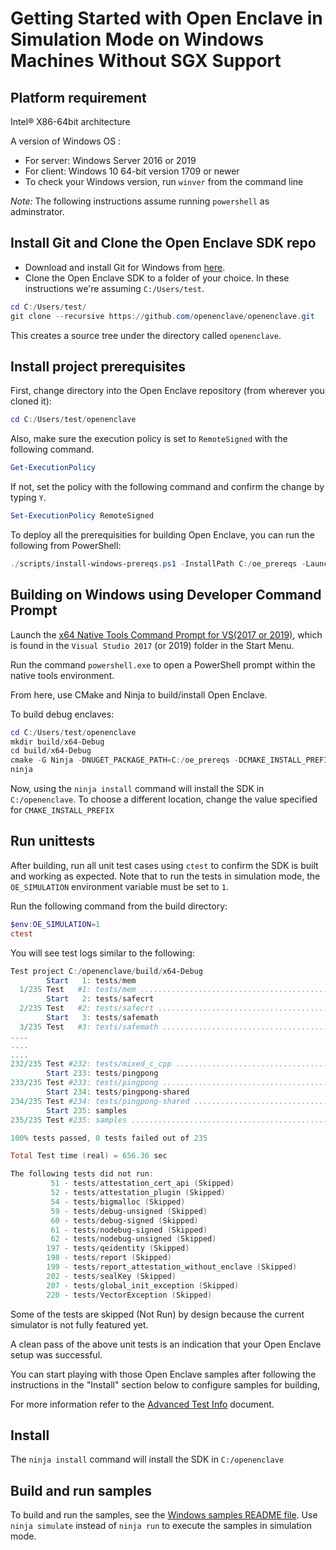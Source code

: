 # Getting Started with Open Enclave in Simulation Mode on Windows Machines Without SGX Support

## Platform requirement

Intel® X86-64bit architecture

A version of Windows OS :
- For server: Windows Server 2016 or 2019
- For client: Windows 10 64-bit version 1709 or newer
- To check your Windows version, run `winver` from the command line

*Note:* The following instructions assume running `powershell` as adminstrator.

## Install Git and Clone the Open Enclave SDK repo

- Download and install Git for Windows from [here](https://git-scm.com/download/win).
- Clone the Open Enclave SDK to a folder of your choice. In these instructions
  we're assuming `C:/Users/test`.

```powershell
cd C:/Users/test/
git clone --recursive https://github.com/openenclave/openenclave.git
```

This creates a source tree under the directory called `openenclave`.

## Install project prerequisites

First, change directory into the Open Enclave repository (from wherever you
cloned it):

```powershell
cd C:/Users/test/openenclave
```

Also, make sure the execution policy is set to `RemoteSigned` with the following command.

```powershell
Get-ExecutionPolicy
```

If not, set the policy with the following command and confirm the change by typing `Y`.

```powershell
Set-ExecutionPolicy RemoteSigned
```

To deploy all the prerequisities for building Open Enclave, you can run the
following from PowerShell:

```powershell
./scripts/install-windows-prereqs.ps1 -InstallPath C:/oe_prereqs -LaunchConfiguration SGX1-NoDriver -DCAPClientType None
```

## Building on Windows using Developer Command Prompt

Launch the [x64 Native Tools Command Prompt for VS(2017 or 2019)](
https://docs.microsoft.com/en-us/dotnet/framework/tools/developer-command-prompt-for-vs),
which is found in the `Visual Studio 2017` (or 2019) folder in the Start Menu.

Run the command `powershell.exe` to open a PowerShell prompt within the native
tools environment.

From here, use CMake and Ninja to build/install Open Enclave.

To build debug enclaves:

```powershell
cd C:/Users/test/openenclave
mkdir build/x64-Debug
cd build/x64-Debug
cmake -G Ninja -DNUGET_PACKAGE_PATH=C:/oe_prereqs -DCMAKE_INSTALL_PREFIX=C:/openenclave ../..
ninja
```

Now, using the `ninja install` command will install the SDK in
`C:/openenclave`. To choose a different location, change
the value specified for `CMAKE_INSTALL_PREFIX`

## Run unittests

After building, run all unit test cases using `ctest` to confirm the SDK is built and working as expected.
Note that to run the tests in simulation mode, the `OE_SIMULATION` environment variable must be set to `1`.

Run the following command from the build directory:

```powershell
$env:OE_SIMULATION=1
ctest
```

You will see test logs similar to the following:

```powershell
Test project C:/openenclave/build/x64-Debug
        Start   1: tests/mem
  1/235 Test   #1: tests/mem .............................................................................................................................   Passed    0.02 sec
        Start   2: tests/safecrt
  2/235 Test   #2: tests/safecrt .........................................................................................................................   Passed    0.28 sec
        Start   3: tests/safemath
  3/235 Test   #3: tests/safemath ........................................................................................................................   Passed    0.03 sec
....
....
....
232/235 Test #232: tests/mixed_c_cpp .....................................................................................................................   Passed    0.25 sec
        Start 233: tests/pingpong
233/235 Test #233: tests/pingpong ........................................................................................................................   Passed    0.24 sec
        Start 234: tests/pingpong-shared
234/235 Test #234: tests/pingpong-shared .................................................................................................................   Passed    0.25 sec
        Start 235: samples
235/235 Test #235: samples ...............................................................................................................................   Passed   32.15 sec

100% tests passed, 0 tests failed out of 235

Total Test time (real) = 656.36 sec

The following tests did not run:
         51 - tests/attestation_cert_api (Skipped)
         52 - tests/attestation_plugin (Skipped)
         54 - tests/bigmalloc (Skipped)
         59 - tests/debug-unsigned (Skipped)
         60 - tests/debug-signed (Skipped)
         61 - tests/nodebug-signed (Skipped)
         62 - tests/nodebug-unsigned (Skipped)
        197 - tests/qeidentity (Skipped)
        198 - tests/report (Skipped)
        199 - tests/report_attestation_without_enclave (Skipped)
        202 - tests/sealKey (Skipped)
        207 - tests/global_init_exception (Skipped)
        220 - tests/VectorException (Skipped)
```

Some of the tests are skipped (Not Run) by design because the current simulator is not fully featured yet.

A clean pass of the above unit tests is an indication that your Open Enclave setup was successful.

You can start playing with those Open Enclave samples after following the instructions in the "Install" section below to configure samples for building,

For more information refer to the [Advanced Test Info](AdvancedTestInfo.md) document.

## Install

The `ninja install` command will install the SDK in `C:/openenclave`

## Build and run samples

To build and run the samples, see the [Windows samples README file](/samples/README_Windows.md).
Use `ninja simulate` instead of `ninja run` to execute the samples in simulation mode.
